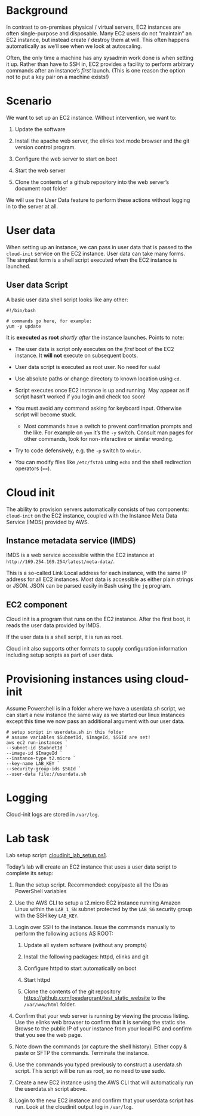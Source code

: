 Background
==========

In contrast to on-premises physical / virtual servers, EC2 instances are
often single-purpose and disposable. Many EC2 users do not “maintain” an
EC2 instance, but instead create / destroy them at will. This often
happens automatically as we’ll see when we look at autoscaling.

Often, the only time a machine has any sysadmin work done is when
setting it up. Rather than have to SSH in, EC2 provides a facility to
perform arbitrary commands after an instance’s *first* launch. (This is
one reason the option not to put a key pair on a machine exists!)

Scenario
========

We want to set up an EC2 instance. Without intervention, we want to:

1.  Update the software

2.  Install the apache web server, the elinks text mode browser and the
    git version control program.

3.  Configure the web server to start on boot

4.  Start the web server

5.  Clone the contents of a github repository into the web server’s
    document root folder

We will use the User Data feature to perform these actions without
logging in to the server at all.

User data
=========

When setting up an instance, we can pass in user data that is passed to
the `cloud-init` service on the EC2 instance. User data can take many
forms. The simplest form is a shell script executed when the EC2
instance is launched.

User data Script
----------------

A basic user data shell script looks like any other:

``` {.bash}
#!/bin/bash

# commands go here, for example:
yum -y update
```

It is **executed as root** *shortly after* the instance launches. Points
to note:

-   The user data is script only executes on the *first* boot of the
    EC2 instance. It **will not** execute on subsequent boots.

-   User data script is executed as root user. No need for `sudo`!

-   Use absolute paths or change directory to known location using `cd`.

-   Script executes once EC2 instance is up and running. May appear as
    if script hasn’t worked if you login and check too soon!

-   You must avoid any command asking for keyboard input. Otherwise
    script will become stuck.

    -   Most commands have a switch to prevent confirmation prompts and
        the like. For example on `yum` it’s the `-y` switch. Consult man
        pages for other commands, look for non-interactive or
        similar wording.

-   Try to code defensively, e.g. the `-p` switch to `mkdir`.

-   You can modify files like `/etc/fstab` using `echo` and the shell
    redirection operators (`>>`).

Cloud init
==========

The ability to provision servers automatically consists of two
components: `cloud-init` on the EC2 instance, coupled with the Instance
Meta Data Service (IMDS) provided by AWS.

Instance metadata service (IMDS)
--------------------------------

IMDS is a web service accessible within the EC2 instance at\
`http://169.254.169.254/latest/meta-data/`.

This is a so-called Link Local address for each instance, with the same
IP address for all EC2 instances. Most data is accessible as either
plain strings or JSON. JSON can be parsed easily in Bash using the `jq`
program.

EC2 component
-------------

Cloud init is a program that runs on the EC2 instance. After the first
boot, it reads the user data provided by IMDS.

If the user data is a shell script, it is run as root.

Cloud init also supports other formats to supply configuration
information including setup scripts as part of user data.

Provisioning instances using cloud-init
=======================================

Assume Powershell is in a folder where we have a userdata.sh script, we
can start a new instance the same way as we started our linux instances
except this time we now pass an additional argument with our user data.

``` {.powershell}
# setup script in userdata.sh in this folder
# assume variables $SubnetId, $ImageId, $SGId are set!
aws ec2 run-instances `
--subnet-id $SubnetId `
--image-id $ImageId `
--instance-type t2.micro `
--key-name LAB_KEY `
--security-group-ids $SGId `
--user-data file://userdata.sh 
```

Logging
=======

Cloud-init logs are stored in `/var/log`.

Lab task
========

Lab setup script: [cloudinit\_lab\_setup.ps1](cloudinit_lab_setup.ps1).

Today’s lab will create an EC2 instance that uses a user data script to
complete its setup:

1.  Run the setup script. Recommended: copy/paste all the IDs as
    PowerShell variables

2.  Use the AWS CLI to setup a t2.micro EC2 instance running Amazon
    Linux within the `LAB_1_SN` subnet protected by the `LAB_SG`
    security group with the SSH key `LAB_KEY`.

3.  Login over SSH to the instance. Issue the commands manually to
    perform the following actions AS ROOT:

    1.  Update all system software (without any prompts)

    2.  Install the following packages: httpd, elinks and git

    3.  Configure httpd to start automatically on boot

    4.  Start httpd

    5.  Clone the contents of the git repository
        <https://github.com/peadargrant/test_static_website> to the
        `/var/www/html` folder.

4.  Confirm that your web server is running by viewing the process
    listing. Use the elinks web browser to confirm that it is serving
    the static site. Browse to the public IP of your instance from your
    local PC and confirm that you see the web page.

5.  Note down the commands (or capture the shell history). Either copy &
    paste or SFTP the commands. Terminate the instance.

6.  Use the commands you typed previously to construct a userdata.sh
    script. This script will be run as root, so no need to use sudo.

7.  Create a new EC2 instance using the AWS CLI that will automatically
    run the userdata.sh script above.

8.  Login to the new EC2 instance and confirm that your userdata script
    has run. Look at the cloudinit output log in `/var/log`.



